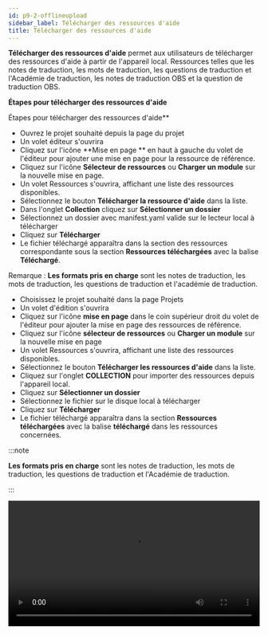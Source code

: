 ```yaml
---
id: p9-2-offlineupload
sidebar_label: Télécharger des ressources d'aide
title: Télécharger des ressources d'aide
---
```

**Télécharger des ressources d'aide** permet aux utilisateurs de télécharger des ressources d'aide à partir de l'appareil local. Ressources telles que les notes de traduction, les mots de traduction, les questions de traduction et l'Académie de traduction, les notes de traduction OBS et la question de traduction OBS.

**Étapes pour télécharger des ressources d'aide**

Étapes pour télécharger des ressources d'aide**

- Ouvrez le projet souhaité depuis la page du projet
- Un volet éditeur s'ouvrira
- Cliquez sur l'icône **Mise en page ** en haut à gauche du volet de l'éditeur pour ajouter une mise en page pour la ressource de référence.
- Cliquez sur l'icône **Sélecteur de ressources** ou **Charger un module** sur la nouvelle mise en page.
- Un volet Ressources s'ouvrira, affichant une liste des ressources disponibles.
- Sélectionnez le bouton **Télécharger la ressource d'aide** dans la liste.
- Dans l'onglet **Collection** cliquez sur **Sélectionner un dossier**
- Sélectionnez un dossier avec manifest.yaml valide sur le lecteur local à télécharger
- Cliquez sur **Télécharger**
- Le fichier téléchargé apparaîtra dans la section des ressources correspondante sous la section **Ressources téléchargées** avec la balise **Téléchargé**.

Remarque : **Les formats pris en charge** sont les notes de traduction, les mots de traduction, les questions de traduction et l'académie de traduction.

- Choisissez le projet souhaité dans la page Projets
- Un volet d'édition s'ouvrira
- Cliquez sur l'icône **mise en page** dans le coin supérieur droit du volet de l'éditeur pour ajouter la mise en page des ressources de référence.
- Cliquez sur l'icône **sélecteur de ressources** ou **Charger un module** sur la nouvelle mise en page
- Un volet Ressources s'ouvrira, affichant une liste des ressources disponibles.
- Sélectionnez le bouton **Télécharger les ressources d'aide** dans la liste.
- Cliquez sur l'onglet **COLLECTION** pour importer des ressources depuis l'appareil local.
- Cliquez sur **Sélectionner un dossier**
- Sélectionnez le fichier sur le disque local à télécharger
- Cliquez sur **Télécharger**
- Le fichier téléchargé apparaîtra dans la section **Ressources téléchargées** avec la balise **téléchargé** dans les ressources concernées.

:::note

**Les formats pris en charge** sont les notes de traduction, les mots de traduction, les questions de traduction et l'Académie de traduction.

:::


<video controls src="/0.5.6/en-upload-help-resource.mov" width="100%" type="video/mp4"/>